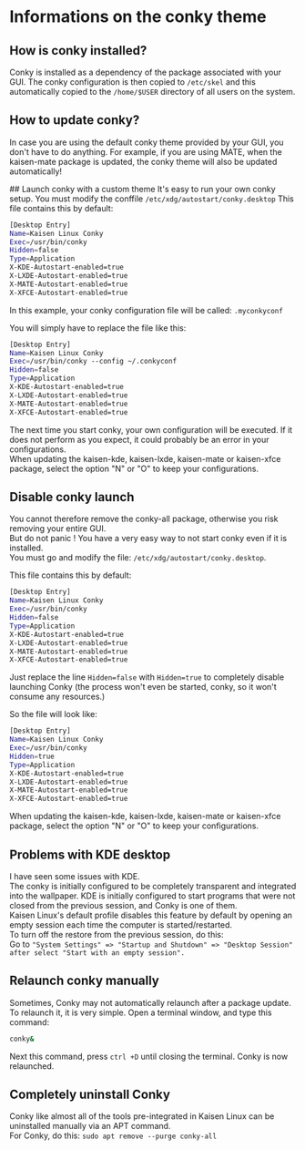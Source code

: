 # Informations on the conky theme

## How is conky installed?
Conky is installed as a dependency of the package associated with your GUI. The conky configuration is then copied to `/etc/skel` and this automatically copied to the `/home/$USER` directory of all users on the system.  

## How to update conky?
In case you are using the default conky theme provided by your GUI, you don't have to do anything. For example, if you are using MATE, when the kaisen-mate package is updated, the conky theme will also be updated automatically!

## Launch conky with a custom theme
It's easy to run your own conky setup. You must modify the conffile `/etc/xdg/autostart/conky.desktop` This file contains this by default:

```bash
[Desktop Entry]
Name=Kaisen Linux Conky
Exec=/usr/bin/conky
Hidden=false
Type=Application
X-KDE-Autostart-enabled=true
X-LXDE-Autostart-enabled=true
X-MATE-Autostart-enabled=true
X-XFCE-Autostart-enabled=true
```

In this example, your conky configuration file will be called: `.myconkyconf`

You will simply have to replace the file like this:

```bash
[Desktop Entry]
Name=Kaisen Linux Conky
Exec=/usr/bin/conky --config ~/.conkyconf
Hidden=false
Type=Application
X-KDE-Autostart-enabled=true
X-LXDE-Autostart-enabled=true
X-MATE-Autostart-enabled=true
X-XFCE-Autostart-enabled=true
```

The next time you start conky, your own configuration will be executed. If it does not perform as you expect, it could probably be an error in your configurations.  
When updating the kaisen-kde, kaisen-lxde, kaisen-mate or kaisen-xfce package, select the option "N" or "O" to keep your configurations.

## Disable conky launch
You cannot therefore remove the conky-all package, otherwise you risk removing your entire GUI.  
But do not panic ! You have a very easy way to not start conky even if it is installed.  
You must go and modify the file: `/etc/xdg/autostart/conky.desktop`.  

This file contains this by default:

```bash
[Desktop Entry]
Name=Kaisen Linux Conky
Exec=/usr/bin/conky
Hidden=false
Type=Application
X-KDE-Autostart-enabled=true
X-LXDE-Autostart-enabled=true
X-MATE-Autostart-enabled=true
X-XFCE-Autostart-enabled=true
```

Just replace the line `Hidden=false` with `Hidden=true` to completely disable launching Conky (the process won't even be started, conky, so it won't consume any resources.)  

So the file will look like:

```bash
[Desktop Entry]
Name=Kaisen Linux Conky
Exec=/usr/bin/conky
Hidden=true
Type=Application
X-KDE-Autostart-enabled=true
X-LXDE-Autostart-enabled=true
X-MATE-Autostart-enabled=true
X-XFCE-Autostart-enabled=true
```

When updating the kaisen-kde, kaisen-lxde, kaisen-mate or kaisen-xfce package, select the option "N" or "O" to keep your configurations.  

## Problems with KDE desktop

I have seen some issues with KDE.  
The conky is initially configured to be completely transparent and integrated into the wallpaper. KDE is initially configured to start programs that were not closed from the previous session, and Conky is one of them.  
Kaisen Linux's default profile disables this feature by default by opening an empty session each time the computer is started/restarted.  
To turn off the restore from the previous session, do this:  
Go to ```"System Settings" => "Startup and Shutdown" => "Desktop Session" after select "Start with an empty session".```

## Relaunch conky manually
Sometimes, Conky may not automatically relaunch after a package update. To relaunch it, it is very simple. Open a terminal window, and type this command:  

```bash
conky&
```
Next this command, press `ctrl +D` until closing the terminal. Conky is now relaunched.

## Completely uninstall Conky
Conky like almost all of the tools pre-integrated in Kaisen Linux can be uninstalled manually via an APT command.  
For Conky, do this: ```sudo apt remove --purge conky-all```